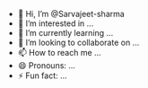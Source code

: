 - 👋 Hi, I’m @Sarvajeet-sharma
- 👀 I’m interested in ...
- 🌱 I’m currently learning ...
- 💞️ I’m looking to collaborate on ...
- 📫 How to reach me ...
- 😄 Pronouns: ...
- ⚡ Fun fact: ...

<!---
Sarvajeet-infogem/Sarvajeet-infogem is a ✨ special ✨ repository because its `README.md` (this file) appears on your GitHub profile.
You can click the Preview link to take a look at your changes.
--->
